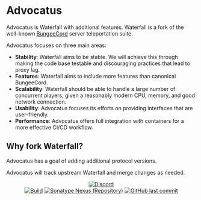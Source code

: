 Advocatus
=========

Advocatus is Waterfall with additional features. Waterfall is a fork of the well-known [BungeeCord](https://github.com/SpigotMC/BungeeCord) server teleportation suite.

Advocatus focuses on three main areas:

* **Stability**: Waterfall aims to be stable. We will achieve this through making the code base testable and discouraging practices that lead to proxy lag.
* **Features**: Waterfall aims to include more features than canonical BungeeCord.
* **Scalability**: Waterfall should be able to handle a large number of concurrent players, given a reasonably modern CPU, memory, and good network connection.
* **Usability**: Advocatus focuses its efforts on providing interfaces that are user-friendly.
* **Performance**: Advocatus offers full integration with containers for a more effective CI/CD workflow.

## Why fork Waterfall?

Advocatus has a goal of adding additional protocol versions.

Advocatus will track upstream Waterfall and merge changes as needed.

<div align="center">

<!-- Shields -->
[![Discord](https://img.shields.io/discord/574658520859803654?color=7289DA&label=Discord&logo=discord&logoColor=7289DA)](https://discord.royalmind.net/)
<br>
[![Build](https://github.com/royalmind/statelycore/actions/workflows/build.yml/badge.svg)](https://github.com/royalmind/StatelyCore/actions/workflows/build.yml)
[![Sonatype Nexus (Repository)](https://img.shields.io/nexus/maven-public/net.royalmind.minecraft.software.advocatus/advocatus-api?label=Latest%20Version&server=https%3A%2F%2Fpackages.royalmind.net%2Fnexus)](https://packages.royalmind.net/#browse/browse:maven-public:net%2Froyalmind%2Fminecraft%2Fsoftware%2Fadvocatus%2Fadvocatus-api)
[![GitHub last commit](https://img.shields.io/github/last-commit/royalmind/Advocatus?label=Last+commit)](https://github.com/royalmind/Advocatus/commits)
</div>
